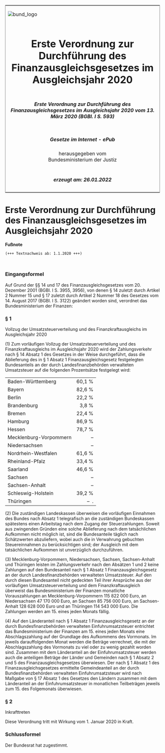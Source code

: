 <span id="DECKBLATT.html"></span>

<table border="0" frame="border" width="100%">

<tr valign="top">

<td align="left">

![bund\_logo](BfJ_2021_Web_de_de.gif)

</td>

<td align="right">

 

</td>

</tr>

<tr align="center" valign="middle">

<td colspan="2">

# Erste Verordnung zur Durchführung des Finanzausgleichsgesetzes im Ausgleichsjahr 2020

</td>

</tr>

<tr align="center" valign="middle">

<td colspan="2">

##### Erste Verordnung zur Durchführung des Finanzausgleichsgesetzes im Ausgleichsjahr 2020 vom 13. März 2020 (BGBl. I S. 593)

</td>

</tr>

<tr align="center" valign="middle">

<td colspan="2">

  
  

##### Gesetze im Internet - ePub  
  
herausgegeben vom  
Bundesministerium der Justiz

</td>

</tr>

<tr align="center" valign="bottom">

<td colspan="2">

  
  

##### erzeugt am: 26.01.2022

</td>

</tr>

</table>

<span id="BJNR059300020.html"></span>

# Erste Verordnung zur Durchführung des Finanzausgleichsgesetzes im Ausgleichsjahr 2020

<div>

  
**Fußnote**

<div class="jnhtml">

<div>

<div class="jurAbsatz">

  

``` 
(+++ Textnachweis ab: 1.1.2020 +++)

 
```

</div>

</div>

</div>

</div>

<span id="BJNR059300020BJNE000100000.html"></span>

### Eingangsformel  

<div>

<div class="jnhtml">

<div>

<div class="jurAbsatz">

Auf Grund der §§ 14 und 17 des Finanzausgleichsgesetzes vom 20. Dezember
2001 (BGBl. I S. 3955, 3956), von denen § 14 zuletzt durch Artikel 2
Nummer 15 und § 17 zuletzt durch Artikel 2 Nummer 18 des Gesetzes vom
14. August 2017 (BGBl. I S. 3122) geändert worden sind, verordnet das
Bundesministerium der Finanzen:

</div>

</div>

</div>

</div>

<span id="BJNR059300020BJNE000200000.html"></span>

### § 1  
Vollzug der Umsatzsteuerverteilung und des Finanzkraftausgleichs im Ausgleichsjahr 2020

<div>

<div class="jnhtml">

<div>

<div class="jurAbsatz">

(1) Zum vorläufigen Vollzug der Umsatzsteuerverteilung und des
Finanzkraftausgleichs im Ausgleichsjahr 2020 wird der Zahlungsverkehr
nach § 14 Absatz 1 des Gesetzes in der Weise durchgeführt, dass die
Ablieferung des in § 1 Absatz 1 Finanzausgleichsgesetz festgelegten
Bundesanteils an der durch Landesfinanzbehörden verwalteten Umsatzsteuer
auf die folgenden Prozentsätze festgelegt wird:

|                        |        |
| :--------------------- | -----: |
| Baden-Württemberg      | 60,1 % |
| Bayern                 | 82,6 % |
| Berlin                 | 22,2 % |
| Brandenburg            |  3,8 % |
| Bremen                 | 22,4 % |
| Hamburg                | 86,9 % |
| Hessen                 | 78,7 % |
| Mecklenburg-Vorpommern |      – |
| Niedersachsen          |      – |
| Nordrhein-Westfalen    | 61,6 % |
| Rheinland-Pfalz        | 33,4 % |
| Saarland               | 46,6 % |
| Sachsen                |      – |
| Sachsen-Anhalt         |      – |
| Schleswig-Holstein     | 39,2 % |
| Thüringen              |   –  . |

</div>

<div class="jurAbsatz">

(2) Die zuständigen Landeskassen überweisen die vorläufigen Einnahmen
des Bundes nach Absatz 1 telegrafisch an die zuständigen Bundeskassen
spätestens einen Arbeitstag nach dem Zugang der Steuerzahlungen. Soweit
aus zwingenden Gründen eine solche Ablieferung nach dem tatsächlichen
Aufkommen nicht möglich ist, sind die Bundesanteile täglich nach
Schätzwerten abzuliefern, wobei auch die in Verwahrung gebuchten
Steuereinnahmen zu berücksichtigen sind; der Ausgleich mit dem
tatsächlichen Aufkommen ist unverzüglich durchzuführen.

</div>

<div class="jurAbsatz">

(3) Mecklenburg-Vorpommern, Niedersachsen, Sachsen, Sachsen-Anhalt und
Thüringen leisten im Zahlungsverkehr nach den Absätzen 1 und 2 keine
Zahlungen auf den Bundesanteil nach § 1 Absatz 1 Finanzausgleichsgesetz
an der durch Landesfinanzbehörden verwalteten Umsatzsteuer. Auf den
durch diesen Bundesanteil nicht gedeckten Teil ihrer Ansprüche aus der
vorläufigen Umsatzsteuerverteilung und dem Finanzkraftausgleich
überweist das Bundesministerium der Finanzen monatliche Vorauszahlungen
an Mecklenburg-Vorpommern 115 822 000 Euro, an Niedersachsen 47 170 000
Euro, an Sachsen 85 756 000 Euro, an Sachsen-Anhalt
<span style="white-space: nowrap">128 628 000 Euro und</span> an
Thüringen 114 543 000 Euro. Die Zahlungen werden am 15. eines jeden
Monats fällig.

</div>

<div class="jurAbsatz">

(4) Auf den Länderanteil nach § 1 Absatz 1 Finanzausgleichsgesetz an der
durch Bundesfinanzbehörden verwalteten Einfuhrumsatzsteuer entrichtet
das Bundesministerium der Finanzen am 15. eines jeden Monats eine
Abschlagszahlung auf der Grundlage des Aufkommens des Vormonats. Im
jeweils darauffolgenden Monat werden die Beträge verrechnet, die mit der
Abschlagszahlung des Vormonats zu viel oder zu wenig gezahlt worden
sind. Zusammen mit dem Länderanteil an der Einfuhrumsatzsteuer werden
auch die anteiligen Beträge der Länder und Gemeinden nach § 1 Absatz 2
und 5 des Finanzausgleichsgesetzes überwiesen. Der nach § 1 Absatz 1 des
Finanzausgleichsgesetzes ermittelte Gemeindeanteil an der durch
Bundesfinanzbehörden verwalteten Einfuhrumsatzsteuer wird nach Maßgabe
von § 17 Absatz 1 des Gesetzes den Ländern zusammen mit dem Länderanteil
an der Einfuhrumsatzsteuer in monatlichen Teilbeträgen jeweils zum 15.
des Folgemonats überwiesen.

</div>

</div>

</div>

</div>

<span id="BJNR059300020BJNE000300000.html"></span>

### § 2  
Inkrafttreten

<div>

<div class="jnhtml">

<div>

<div class="jurAbsatz">

Diese Verordnung tritt mit Wirkung vom 1. Januar 2020 in Kraft.

</div>

</div>

</div>

</div>

<span id="BJNR059300020BJNE000400000.html"></span>

### Schlussformel  

<div>

<div class="jnhtml">

<div>

<div class="jurAbsatz">

Der Bundesrat hat zugestimmt.

</div>

</div>

</div>

</div>

